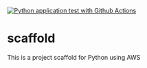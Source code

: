 [![Python application test with Github Actions](https://github.com/alagandicaprio/scaffold/actions/workflows/main.yml/badge.svg)](https://github.com/alagandicaprio/scaffold/actions/workflows/main.yml)

# scaffold
This is a project scaffold for Python using AWS

